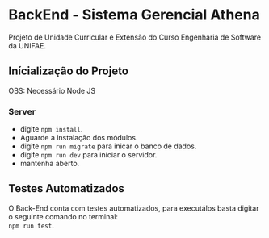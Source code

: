 # BackEnd - Sistema Gerencial Athena

Projeto de Unidade Curricular e Extensão do Curso Engenharia de Software da UNIFAE.

## Inícialização do Projeto
OBS: Necessário Node JS

### Server
- digite <code>npm install</code>.
- Aguarde a instalação dos módulos.
- digite <code>npm run migrate</code> para inicar o banco de dados.
- digite <code>npm run dev</code> para iniciar o servidor.
- mantenha aberto.

## Testes Automatizados
O Back-End conta com testes automatizados, para executálos basta digitar o seguinte comando no terminal:  
<code>npm run test</code>.